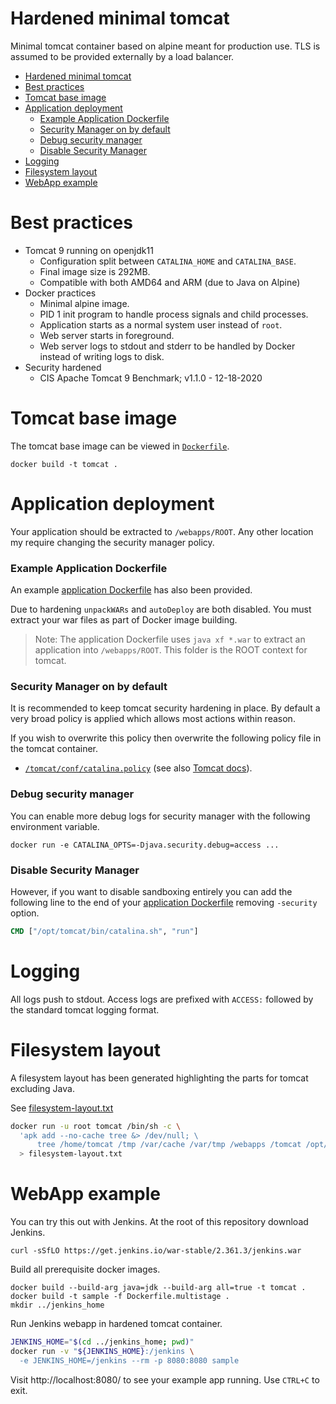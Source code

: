 # Hardened minimal tomcat

Minimal tomcat container based on alpine meant for production use.  TLS is
assumed to be provided externally by a load balancer.

- [Hardened minimal tomcat](#hardened-minimal-tomcat)
- [Best practices](#best-practices)
- [Tomcat base image](#tomcat-base-image)
- [Application deployment](#application-deployment)
  - [Example Application Dockerfile](#example-application-dockerfile)
  - [Security Manager on by default](#security-manager-on-by-default)
  - [Debug security manager](#debug-security-manager)
  - [Disable Security Manager](#disable-security-manager)
- [Logging](#logging)
- [Filesystem layout](#filesystem-layout)
- [WebApp example](#webapp-example)

# Best practices

- Tomcat 9 running on openjdk11
  - Configuration split between `CATALINA_HOME` and `CATALINA_BASE`.
  - Final image size is 292MB.
  - Compatible with both AMD64 and ARM (due to Java on Alpine)
- Docker practices
  - Minimal alpine image.
  - PID 1 init program to handle process signals and child processes.
  - Application starts as a normal system user instead of `root`.
  - Web server starts in foreground.
  - Web server logs to stdout and stderr to be handled by Docker instead of
    writing logs to disk.
- Security hardened
  - CIS Apache Tomcat 9 Benchmark; v1.1.0 - 12-18-2020

# Tomcat base image

The tomcat base image can be viewed in [`Dockerfile`](Dockerfile).

    docker build -t tomcat .

# Application deployment

Your application should be extracted to `/webapps/ROOT`.  Any other location my
require changing the security manager policy.

### Example Application Dockerfile

An example [application Dockerfile](Dockerfile.multistage) has also been
provided.

Due to hardening `unpackWARs` and `autoDeploy` are both disabled.  You must
extract your war files as part of Docker image building.

> Note: The application Dockerfile uses `java xf *.war` to extract an
> application into `/webapps/ROOT`.  This folder is the ROOT context for tomcat.

### Security Manager on by default

It is recommended to keep tomcat security hardening in place.  By default a very
broad policy is applied which allows most actions within reason.

If you wish to overwrite this policy then overwrite the following policy file in
the tomcat container.

* [`/tomcat/conf/catalina.policy`](tomcat-base/conf/catalina.policy) (see also [Tomcat
docs][tomcat-security]).

### Debug security manager

You can enable more debug logs for security manager with the following
environment variable.

    docker run -e CATALINA_OPTS=-Djava.security.debug=access ...

### Disable Security Manager

However, if you want to disable sandboxing entirely
you can add the following line to the end of your [application
Dockerfile](Dockerfile.multistage) removing `-security` option.

```dockerfile
CMD ["/opt/tomcat/bin/catalina.sh", "run"]
```

# Logging

All logs push to stdout.  Access logs are prefixed with `ACCESS:` followed by
the standard tomcat logging format.

# Filesystem layout

A filesystem layout has been generated highlighting the parts for tomcat
excluding Java.

See [filesystem-layout.txt](filesystem-layout.txt)

```bash
docker run -u root tomcat /bin/sh -c \
  'apk add --no-cache tree &> /dev/null; \
      tree /home/tomcat /tmp /var/cache /var/tmp /webapps /tomcat /opt/tomcat' \
  > filesystem-layout.txt
```

# WebApp example

You can try this out with Jenkins.  At the root of this repository download
Jenkins.

    curl -sSfLO https://get.jenkins.io/war-stable/2.361.3/jenkins.war

Build all prerequisite docker images.

    docker build --build-arg java=jdk --build-arg all=true -t tomcat .
    docker build -t sample -f Dockerfile.multistage .
    mkdir ../jenkins_home

Run Jenkins webapp in hardened tomcat container.

```bash
JENKINS_HOME="$(cd ../jenkins_home; pwd)"
docker run -v "${JENKINS_HOME}:/jenkins \
  -e JENKINS_HOME=/jenkins --rm -p 8080:8080 sample
```

Visit http://localhost:8080/ to see your example app running.  Use `CTRL+C` to
exit.

[tomcat-security]: https://tomcat.apache.org/tomcat-9.0-doc/security-manager-howto.html

